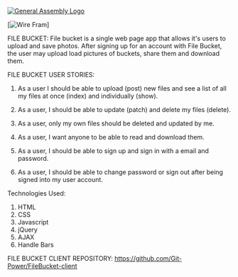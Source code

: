 [![General Assembly Logo](https://camo.githubusercontent.com/1a91b05b8f4d44b5bbfb83abac2b0996d8e26c92/687474703a2f2f692e696d6775722e636f6d2f6b6538555354712e706e67)](https://generalassemb.ly/education/web-development-immersive)

[![Wire Fram](https://imgur.com/gZaWxfi)]

FILE BUCKET:
File bucket is a single web page app that allows it's users to upload and save photos. After signing up for an account with File Bucket, the user may upload load pictures of buckets, share them and download them.


FILE BUCKET USER STORIES:

1. As a user I should be able to upload (post) new files and see a list of all my files at once (index) and individually (show).

2. As a user, I should be able to update (patch) and delete my files (delete).

3. As a user, only my own files should be deleted and updated by me.

4. As a user, I want anyone to be able to read and download them.

5. As a user, I should be able to sign up and sign in with a email and password.

6. As a user, I should be able to change password or sign out after being signed into my user account.

Technologies Used: 
1. HTML
2. CSS
4. Javascript
5. jQuery
6. AJAX
7. Handle Bars


FILE BUCKET CLIENT REPOSITORY:
https://github.com/Git-Power/FileBucket-client



